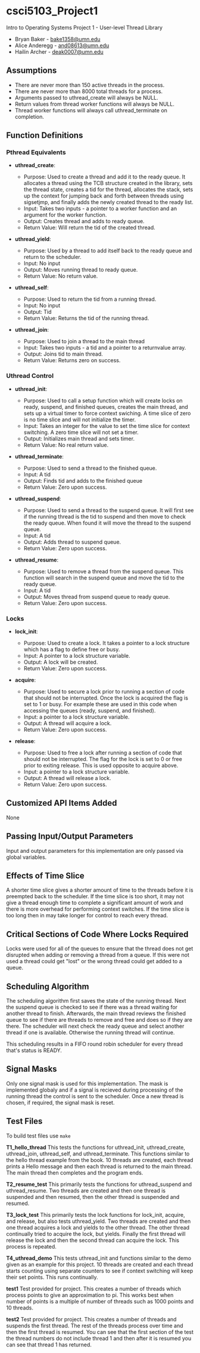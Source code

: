 
# csci5103_Project1

Intro to Operating Systems Project 1 - User-level Thread Library

- Bryan Baker - bake1358@umn.edu
- Alice Anderegg - and08613@umn.edu
- Hailin Archer - deak0007@umn.edu

## Assumptions

- There are never more than 150 active threads in the process.
- There are never more than 8000 total threads for a process.
- Arguments passed to uthread_create will always be NULL.
- Return values from thread worker functions will always be NULL.
- Thread worker functions will always call uthread_terminate on completion.

## Function Definitions

### Pthread Equivalents

- **uthread_create**:
    - Purpose: Used to create a thread and add it to the ready queue.  It allocates a thread using the TCB structure created in the library, sets the thread state, creates a tid for the thread, allocates the stack, sets up the context for jumping back and forth between threads using sigsetjmp, and finally adds the newly created thread to the ready list.  
    - Input: Takes two inputs - a pointer to a worker function and an argument for the worker function.
    - Output: Creates thread and adds to ready queue.
    - Return Value: Will return the tid of the created thread.

- **uthread_yield**:
    - Purpose: Used by a thread to add itself back to the ready queue and return to the scheduler.
    - Input: No input
    - Output: Moves running thread to ready queue.
    - Return Value: No return value.

- **uthread_self**:
    - Purpose: Used to return the tid from a running thread. 
    - Input: No input
    - Output: Tid
    - Return Value: Returns the tid of the running thread.

- **uthread_join**:
    - Purpose: Used to join a thread to the main thread
    - Input: Takes two inputs - a tid and a pointer to a returnvalue array.
    - Output: Joins tid to main thread.
    - Return Value: Returns zero on success.

### Uthread Control

- **uthread_init**:
    - Purpose: Used to call a setup function which will create locks on ready, suspend, and finished queues, creates the main thread, and sets up a virtual timer to force context swiching.  A time slice of zero is no time slice and will not initialize the timer. 
    - Input: Takes an integer for the value to set the time slice for context switching.  A zero time slice will not set a timer.
    - Output: Initializes main thread and sets timer.
    - Return Value: No real return value.

- **uthread_terminate**:
    - Purpose: Used to send a thread to the finished queue.
    - Input: A tid
    - Output: Finds tid and adds to the finished queue
    - Return Value: Zero upon success.

- **uthread_suspend**:
    - Purpose: Used to send a thread to the suspend queue.  It will first see if the running thread is the tid to suspend and then move to check the ready queue.  When found it will move the thread to the suspend queue.  
    - Input: A tid
    - Output: Adds thread to suspend queue.
    - Return Value: Zero upon success.

- **uthread_resume**:
    - Purpose: Used to remove a thread from the suspend queue.  This function will search in the suspend queue and move the tid to the ready queue.  
    - Input: A tid
    - Output: Moves thread from suspend queue to ready queue.
    - Return Value: Zero upon success.

### Locks

- **lock_init**:
    - Purpose: Used to create a lock.  It takes a pointer to a lock structure which has a flag to define free or busy.
    - Input: A pointer to a lock structure variable.
    - Output: A lock will be created.
    - Return Value: Zero upon success.

- **acquire**:
    - Purpose: Used to secure a lock prior to running a section of code that should not be interrupted.  Once the lock is acquired the flag is set to 1 or busy.  For example these are used in this code when accessing the queues (ready, suspend, and finished).
    - Input: a pointer to a lock structure variable.
    - Output: A thread will acquire a lock.
    - Return Value: Zero upon success.

- **release**:
    - Purpose: Used to free a lock after running a section of code that should not be interrupted.  The flag for the lock is set to 0 or free prior to exiting release.  This is used opposite to acquire above.  
    - Input: a pointer to a lock structure variable.
    - Output: A thread will release a lock.
    - Return Value: Zero upon success.

## Customized API Items Added

None

## Passing Input/Output Parameters

Input and output parameters for this implementation are only passed via global variables.

## Effects of Time Slice

A shorter time slice gives a shorter amount of time to the threads before it is preempted back to the scheduler. If the time slice is too short, it may not give a thread enough time to complete a significant amount of work and there is more overhead for performing context switches. If the time slice is too long then in may take longer for control to reach every thread.  

## Critical Sections of Code Where Locks Required

Locks were used for all of the queues to ensure that the thread does not get disrupted when adding or removing a thread from a queue.  If this were not used a thread could get "lost" or the wrong thread could get added to a queue.

## Scheduling Algorithm

The scheduling algorithm first saves the state of the running thread.  Next the suspend queue is checked to see if there was a thread waiting for another thread to finish.  Afterwards, the main thread reviews the finished queue to see if there are threads to remove and free and does so if they are there.  The scheduler will next check the ready queue and select another thread if one is available.  Otherwise the running thread will continue.

This scheduling results in a FIFO round robin scheduler for every thread that's status is READY.

## Signal Masks

Only one signal mask is used for this implementation.  The mask is implemented globaly and if a signal is recieved during processing of the running thread the control is sent to the scheduler.  Once a new thread is chosen, if required, the signal mask is reset.  

## Test Files
To build test files use `make`

**T1_hello_thread**
This tests the functions for uthread_init, uthread_create, uthread_join, uthread_self, and uthread_terminate.  This functions similar to the hello thread example from the book. 
10 threads are created, each thread prints a Hello message and then each thread is returned to the main thread.  The main thread then completes and the program ends.

**T2_resume_test**
This primarily tests the functions for uthread_suspend and uthread_resume.  Two threads are created and then one thread is suspended and then resumed, then the other thread is suspended and resumed.  

**T3_lock_test**
This primarily tests the lock functions for lock_init, acquire, and release, but also tests uthread_yield.  Two threads are created and then one thread acquires a lock and yields to the other thread.  The other thread continually tried to acquire the lock, but yields.  Finally the first thread will release the lock and then the second thread can acquire the lock.  This process is repeated.

**T4_uthread_demo**
This tests uthread_init and functions similar to the demo given as an example for this project.  10 threads are created and each thread starts counting using separate counters to see if context switching will keep their set points.  This runs continually.  

**test1**
Test provided for project.  This creates a number of threads which process points to give an approximation to pi. This works best when number of points is a multiple of number of threads such as 1000 points and 10 threads.  

**test2**
Test provided for project.  This creates a number of threads and suspends the first thread.  The rest of the threads process over time and then the first thread is resumed.  You can see that the first section of the test the thread numbers do not include thread 1 and then after it is resumed you can see that thread 1 has returned.  
